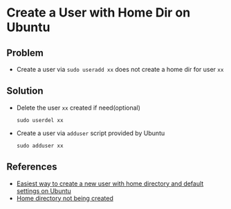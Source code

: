# Create a User with Home Dir on Ubuntu

## Problem
* Create a user via `sudo useradd xx` does not create a home dir for user `xx`

## Solution
* Delete the user `xx` created if need(optional)

  ```
  sudo userdel xx
  ```

* Create a user via `adduser` script provided by Ubuntu

  ```
  sudo adduser xx
  ```

## References
* [Easiest way to create a new user with home directory and default settings on Ubuntu](https://medium.com/fusionqa/easiest-way-to-create-a-new-user-with-home-directory-and-default-settings-on-ubuntu-e866aa462136)
* [Home directory not being created](https://askubuntu.com/questions/374870/home-directory-not-being-created)
